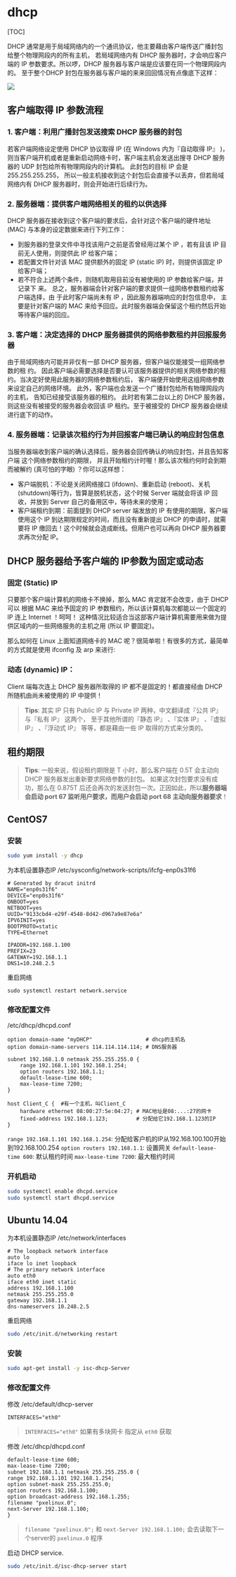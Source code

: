 # dhcp

[TOC]

DHCP 通常是用于局域网络内的一个通讯协议，他主要藉由客户端传送广播封包给整个物理网段内的所有主机， 若局域网络内有 DHCP 服务器时，才会响应客户端的 IP 参数要求。所以啰，DHCP 服务器与客户端是应该要在同一个物理网段内的。 至于整个DHCP 封包在服务器与客户端的来来回回情况有点像底下这样：

![](images/dhcp/1.png)

## 客户端取得 IP 参数流程
### 1. 客户端：利用广播封包发送搜索 DHCP 服务器的封包
若客户端网络设定使用 DHCP 协议取得 IP (在 Windows 内为『自动取得 IP』 )，则当客户端开机或者是重新启动网络卡时，客户端主机会发送出搜寻 DHCP 服务器的 UDP 封包给所有物理网段内的计算机。
此封包的目标 IP 会是 255.255.255.255， 所以一般主机接收到这个封包后会直接予以丢弃，但若局域网络内有 DHCP 服务器时，则会开始进行后续行为。

### 2. 服务器端：提供客户端网络相关的租约以供选择
DHCP 服务器在接收到这个客户端的要求后，会针对这个客户端的硬件地址 (MAC) 与本身的设定数据来进行下列工作：

- 到服务器的登录文件中寻找该用户之前是否曾经用过某个 IP ，若有且该 IP 目前无人使用，则提供此 IP 给客户端；
- 若配置文件针对该 MAC 提供额外的固定 IP (static IP) 时，则提供该固定 IP 给客户端；
- 若不符合上述两个条件，则随机取用目前没有被使用的 IP 参数给客户端，并记录下
来。 总之，服务器端会针对客户端的要求提供一组网络参数租约给客户端选择，由
于此时客户端尚未有 IP ，因此服务器端响应的封包信息中， 主要是针对客户端的
MAC 来给予回应。此时服务器端会保留这个租约然后开始等待客户端的回应。

### 3. 客户端：决定选择的 DHCP 服务器提供的网络参数租约并回报服务器
由于局域网络内可能并非仅有一部 DHCP 服务器，但客户端仅能接受一组网络参数的租
约。 因此客户端必需要选择是否要认可该服务器提供的相关网络参数的租约。当决定好使用此服务器的网络参数租约后， 客户端便开始使用这组网络参数来设定自己的网络环境。
此外，客户端也会发送一个广播封包给所有物理网段内的主机， 告知已经接受该服务器的租约。
此时若有第二台以上的 DHCP 服务器，则这些没有被接受的服务器会收回该 IP 租约。至于被接受的 DHCP 服务器会继续进行底下的动作。

### 4. 服务器端：记录该次租约行为并回报客户端已确认的响应封包信息
当服务器端收到客户端的确认选择后，服务器会回传确认的响应封包，并且告知客户端
这个网络参数租约的期限， 并且开始租约计时喔！那么该次租约何时会到期而被解约 (真可怕的字眼) ？你可以这样想：

- 客户端脱机：不论是关闭网络接口 (ifdown)、重新启动 (reboot)、关机 (shutdown)等行为，皆算是脱机状态，这个时候 Server 端就会将该 IP 回收，并放到 Server 自己的备用区中，等待未来的使用；
- 客户端租约到期：前面提到 DHCP server 端发放的 IP 有使用的期限，客户端使用这个 IP 到达期限规定的时间，而且没有重新提出 DHCP 的申请时，就需要将 IP 缴回去！这个时候就会造成断线。但用户也可以再向 DHCP 服务器要求再次分配 IP。

## DHCP 服务器给予客户端的 IP参数为固定或动态
### 固定 (Static) IP

只要那个客户端计算机的网络卡不换掉，那么 MAC 肯定就不会改变，由于 DHCP 可以
根据 MAC 来给予固定的 IP 参数租约，所以该计算机每次都能以一个固定的 IP 连上
Internet ！呵呵！ 这种情况比较适合当这部客户端计算机需要用来做为提供区域内的一些网络服务的主机之用 (所以 IP 要固定)。

那么如何在 Linux 上面知道网络卡的 MAC 呢？很简单啦！有很多的方式，最简单的方式就是使用 ifconfig 及 arp 来进行:

### 动态 (dynamic) IP：
Client 端每次连上 DHCP 服务器所取得的 IP 都不是固定的！都直接经由 DHCP 所随机由尚未被使用的 IP 中提供！

> **Tips**: 其实 IP 只有 Public IP 与 Private IP 两种，中文翻译成『公共 IP』 与『私有 IP』 这两个， 至于其他所谓的『静态 IP』 、『实体 IP』 、『虚拟 IP』 、『浮动式 IP』 等等，都是藉由一些 IP 取得的方式来分类的。

## 租约期限

> **Tips**: 一般来说，假设租约期限是 T 小时，那么客户端在 0.5T 会主动向 DHCP 服务器发出重新要求网络参数的封包。 如果这次封包要求没有成功，那么在 0.875T 后还会再次的发送封包一次。正因如此，所以**服务器端会启动 port 67 监听用户要求，而用户会启动 port 68 主动向服务器要求**！


## CentOS7
### 安装
```sh
sudo yum install -y dhcp
```

为本机设置静态IP
/etc/sysconfig/network-scripts/ifcfg-enp0s31f6
```
# Generated by dracut initrd
NAME="enp0s31f6"
DEVICE="enp0s31f6"
ONBOOT=yes
NETBOOT=yes
UUID="9133cbd4-e29f-4548-8d42-d967a9e87e6a"
IPV6INIT=yes
BOOTPROTO=static
TYPE=Ethernet

IPADDR=192.168.1.100
PREFIX=23
GATEWAY=192.168.1.1
DNS1=10.248.2.5
```

重启网络
```
sudo systemctl restart network.service
```

### 修改配置文件
/etc/dhcp/dhcpd.conf
```
option domain-name "myDHCP"                 # dhcp的主机名
option domain-name-servers 114.114.114.114; # DNS服务器

subnet 192.168.1.0 netmask 255.255.255.0 {
    range 192.168.1.101 192.168.1.254;
    option routers 192.168.1.1; 
    default-lease-time 600;
    max-lease-time 7200;
}

host Client_C {  #有一个主机，叫Client_C
    hardware ethernet 08:00:27:5e:04:27; # MAC地址是08:...:27的网卡
    fixed-address 192.168.1.123;         # 分配给它192.168.1.123的IP
}
```

`range 192.168.1.101 192.168.1.254`: 分配给客户机的IP从192.168.100.100开始到192.168.100.254
`option routers 192.168.1.1`: 设置网关
`default-lease-time 600`:  默认租约时间
`max-lease-time 7200`:  最大租约时间


### 开机启动
```sh
sudo systemctl enable dhcpd.service
sudo systemctl start dhcpd.service
```

## Ubuntu 14.04

为本机设置静态IP
/etc/network/interfaces
```
# The loopback network interface
auto lo
iface lo inet loopback
# The primary network interface
auto eth0
iface eth0 inet static
address 192.168.1.100
netmask 255.255.255.0
gateway 192.168.1.1
dns-nameservers 10.248.2.5
```

重启网络
```bash
sudo /etc/init.d/networking restart
```

### 安装
```bash
sudo apt-get install -y isc-dhcp-Server
```

### 修改配置文件
修改 /etc/default/dhcp-server
```
INTERFACES="eth0"
```

> `INTERFACES="eth0"` 如果有多块网卡 指定从 `eth0` 获取

修改 /etc/dhcp/dhcpd.conf
```
default-lease-time 600;
max-lease-time 7200;
subnet 192.168.1.1 netmask 255.255.255.0 {
range 192.168.1.101 192.168.1.254;
option subnet-mask 255.255.255.0;
option routers 192.168.1.100;
option broadcast-address 192.168.1.255;
filename "pxelinux.0";
next-Server 192.168.1.100;
}
```

> `filename "pxelinux.0";` 和 `next-Server 192.168.1.100;` 会去读取下一个server的 `pxelinux.0` 程序

启动 DHCP service.
```bash
sudo /etc/init.d/isc-dhcp-server start
```



